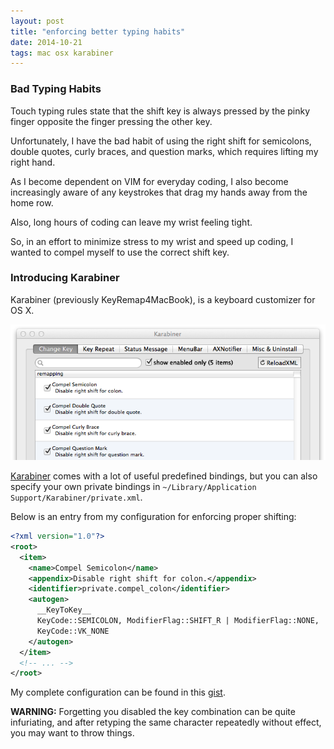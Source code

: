 ```yaml
---
layout: post
title: "enforcing better typing habits"
date: 2014-10-21
tags: mac osx karabiner
---
```


### Bad Typing Habits

Touch typing rules state that the shift key is always pressed by the pinky finger opposite the finger pressing the other key.

Unfortunately, I have the bad habit of using the right shift for semicolons, double quotes, curly braces, and question marks, which requires lifting my right hand.

As I become dependent on VIM for everyday coding, I also become increasingly aware of any keystrokes that drag my hands away from the home row. 

Also, long hours of coding can leave my wrist feeling tight. 

So, in an effort to minimize stress to my wrist and speed up coding, I wanted to compel myself to use the correct shift key. 

### Introducing Karabiner

Karabiner (previously KeyRemap4MacBook), is a keyboard customizer for OS X.  

<img src="/img/karabiner.png"/>

[Karabiner][1] comes with a lot of useful predefined bindings, but you can also specify your own private bindings in `~/Library/Application Support/Karabiner/private.xml`. 

Below is an entry from my configuration for enforcing proper shifting:

```xml
<?xml version="1.0"?>
<root>
  <item>
    <name>Compel Semicolon</name>
    <appendix>Disable right shift for colon.</appendix>
    <identifier>private.compel_colon</identifier>
    <autogen>
      __KeyToKey__ 
      KeyCode::SEMICOLON, ModifierFlag::SHIFT_R | ModifierFlag::NONE,
      KeyCode::VK_NONE
    </autogen>
  </item>
  <!-- ... -->
</root>
```

My complete configuration can be found in this [gist][2]. 

**WARNING:** Forgetting you disabled the key combination can be quite infuriating, and after retyping the same character repeatedly without effect, you may want to throw things. 


[1]: https://pqrs.org/osx/karabiner/ 
[2]: https://gist.github.com/kwarrick/fa96ac725182518798ba

